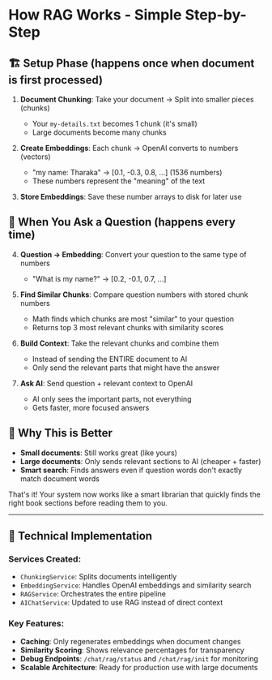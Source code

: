 # How RAG Works - Simple Step-by-Step

## 🏗️ **Setup Phase** (happens once when document is first processed)

1. **Document Chunking**: Take your document → Split into smaller pieces (chunks)
   - Your `my-details.txt` becomes 1 chunk (it's small)
   - Large documents become many chunks

2. **Create Embeddings**: Each chunk → OpenAI converts to numbers (vectors)
   - "my name: Tharaka" → [0.1, -0.3, 0.8, ...] (1536 numbers)
   - These numbers represent the "meaning" of the text

3. **Store Embeddings**: Save these number arrays to disk for later use

## 💬 **When You Ask a Question** (happens every time)

4. **Question → Embedding**: Convert your question to the same type of numbers
   - "What is my name?" → [0.2, -0.1, 0.7, ...] 

5. **Find Similar Chunks**: Compare question numbers with stored chunk numbers
   - Math finds which chunks are most "similar" to your question
   - Returns top 3 most relevant chunks with similarity scores

6. **Build Context**: Take the relevant chunks and combine them
   - Instead of sending the ENTIRE document to AI
   - Only send the relevant parts that might have the answer

7. **Ask AI**: Send question + relevant context to OpenAI
   - AI only sees the important parts, not everything
   - Gets faster, more focused answers

## 🎯 **Why This is Better**

- **Small documents**: Still works great (like yours)
- **Large documents**: Only sends relevant sections to AI (cheaper + faster)
- **Smart search**: Finds answers even if question words don't exactly match document words

That's it! Your system now works like a smart librarian that quickly finds the right book sections before reading them to you.

---

## 🔧 **Technical Implementation**

### Services Created:
- `ChunkingService`: Splits documents intelligently
- `EmbeddingService`: Handles OpenAI embeddings and similarity search
- `RAGService`: Orchestrates the entire pipeline
- `AIChatService`: Updated to use RAG instead of direct context

### Key Features:
- **Caching**: Only regenerates embeddings when document changes
- **Similarity Scoring**: Shows relevance percentages for transparency
- **Debug Endpoints**: `/chat/rag/status` and `/chat/rag/init` for monitoring
- **Scalable Architecture**: Ready for production use with large documents
